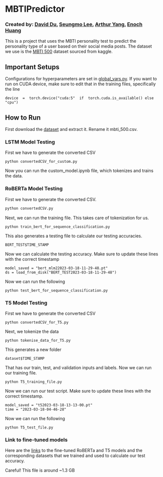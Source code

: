 
# MBTIPredictor

### Created by: [David Du](https://github.com/daduuu), [Seungmo Lee](https://github.com/543090lee), [Arthur Yang](https://github.com/bongjohn76), [Enoch Huang](https://github.com/ehuang3190)



This is a project that uses the MBTI personality test to predict the personality type of a user based on their social media posts. The dataset we use is the [MBTI 500](https://www.kaggle.com/datasets/zeyadkhalid/mbti-personality-types-500-dataset) dataset sourced from kaggle.
## Important Setups
Configurations for hyperparameters are set in [global_vars.py](https://github.com/daduuu/MBTIPredictor/blob/main/global_vars.py). If you want to run on CUDA device, make sure to edit that in the training files, specifically the line
```
device  =  torch.device("cuda:5"  if  torch.cuda.is_available() else  "cpu")
```
## How to Run
First download the [dataset](https://www.kaggle.com/datasets/zeyadkhalid/mbti-personality-types-500-dataset) and extract it. Rename it mbti_500.csv.

### LSTM Model Testing
First we have to generate the converted CSV
```
python convertedCSV_for_custom.py
```
Now you can run the custom_model.ipynb file, which tokenizes and trains the data.

### RoBERTa Model Testing
First we have to generate the converted CSV. 
```bash
python convertedCSV.py
```
Next, we can run the training file. This takes care of tokenization for us.
```
python train_bert_for_sequence_classification.py
```
This also generates a testing file to calculate our testing accuracies.
```
BERT_TEST$TIME_STAMP
```
Now we can calculate the testing accuracy. Make sure to update these lines with the correct timestamp
```
model_saved = "bert_mlm22023-03-18-11-29-48.pt"
ds = load_from_disk("BERT_TEST2023-03-18-11-29-48")
```
Now we can run the following

```
python test_bert_for_sequence_classification.py
```

### T5 Model Testing
First we have to generate the converted CSV
```
python convertedCSV_for_T5.py
```
Next, we tokenize the data
```
python tokenise_data_for_T5.py
```
This generates a new folder 
```
dataset$TIME_STAMP
```
That has our train, test, and validation inputs and labels. Now we can run our training file.
```
python T5_training_file.py
```
Now we can run our test script. Make sure to update these lines with the correct timestamp.
```
model_saved = "t52023-03-18-13-13-00.pt"
time = "2023-03-18-04-46-28"
```
Now we can run the following
```
python T5_test_file.py
```

### Link to fine-tuned models
Here are the [links](https://mega.nz/file/aR5mhZ4L#oCL-LRS_NqDY32udHqISnNy-cFS2E3CRL2utPgVZmi4) to the fine-tuned RoBERTa and T5 models and the corresponding datasets that we trained and used to calculate our test accuracy. 

Careful! This file is around ~1.3 GB
